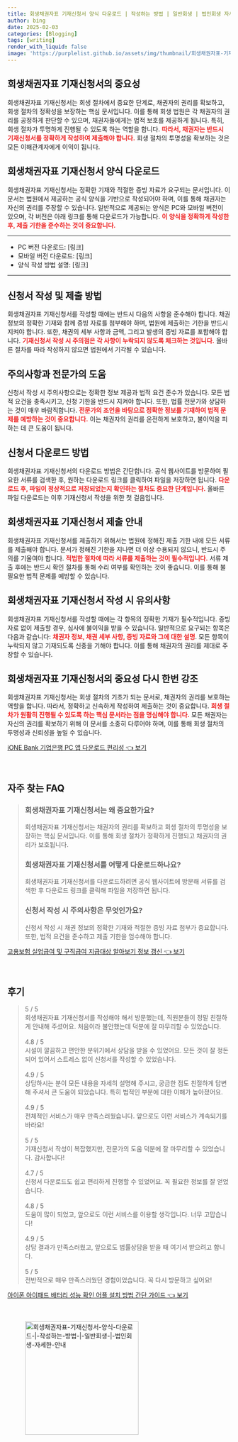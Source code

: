 ```yaml
---
title: 회생채권자표 기재신청서 양식 다운로드 | 작성하는 방법 | 일반회생 | 법인회생 자세한 안내
author: bing
date: 2025-02-03
categories: [Blogging]
tags: [writing]
render_with_liquid: false
image: 'https://purplelist.github.io/assets/img/thumbnail/회생채권자표-기재신청서-양식-다운로드-|-작성하는-방법-|-일반회생-|-법인회생-자세한-안내.webp'
---
```



<h2 id='회생채권자표_기재신청서의_중요성'>회생채권자표 기재신청서의 중요성</h2>

<p>회생채권자표 기재신청서는 회생 절차에서 중요한 단계로, 채권자의 권리를 확보하고, 회생 절차의 정확성을 보장하는 핵심 문서입니다. 이를 통해 회생 법원은 각 채권자의 권리를 공정하게 판단할 수 있으며, 채권자들에게는 법적 보호를 제공하게 됩니다. 특히, 회생 절차가 투명하게 진행될 수 있도록 하는 역할을 합니다. <b><span style="color: #ee2323;">따라서, 채권자는 반드시 기재신청서를 정확하게 작성하여 제출해야 합니다.</span></b> 회생 절차의 투명성을 확보하는 것은 모든 이해관계자에게 이익이 됩니다.</p>

<h2 id='회생채권자표_기재신청서_양식_다운로드'>회생채권자표 기재신청서 양식 다운로드</h2>

<p>회생채권자표 기재신청서는 정확한 기재와 적절한 증빙 자료가 요구되는 문서입니다. 이 문서는 법원에서 제공하는 공식 양식을 기반으로 작성되어야 하며, 이를 통해 채권자는 자신의 권리를 주장할 수 있습니다. 일반적으로 제공되는 양식은 PC와 모바일 버전이 있으며, 각 버전은 아래 링크를 통해 다운로드가 가능합니다. <b><span style="color: #ee2323;">이 양식을 정확하게 작성한 후, 제출 기한을 준수하는 것이 중요합니다.</span></b></p>

<hr />

<ul>
    <li>PC 버전 다운로드: [링크]</li>
    <li>모바일 버전 다운로드: [링크]</li>
    <li>양식 작성 방법 설명: [링크]</li>
</ul>

<hr />

<h2 id='신청서_작성_및_제출_방법'>신청서 작성 및 제출 방법</h2>

<p>회생채권자표 기재신청서를 작성할 때에는 반드시 다음의 사항을 준수해야 합니다. 채권 정보의 정확한 기재와 함께 증빙 자료를 첨부해야 하며, 법원에 제출하는 기한을 반드시 지켜야 합니다. 또한, 채권의 세부 사항과 금액, 그리고 발생의 증빙 자료를 포함해야 합니다. <b><span style="color: #ee2323;">기재신청서 작성 시 주의점은 각 사항이 누락되지 않도록 체크하는 것입니다.</span></b> 올바른 절차를 따라 작성하지 않으면 법원에서 기각될 수 있습니다.</p>

<h2 id='주의사항과_전문가의_도움'>주의사항과 전문가의 도움</h2>

<p>신청서 작성 시 주의사항으로는 정확한 정보 제공과 법적 요건 준수가 있습니다. 모든 법적 요건을 충족시키고, 신청 기한을 반드시 지켜야 합니다. 또한, 법률 전문가와 상담하는 것이 매우 바람직합니다. <b><span style="color: #ee2323;">전문가의 조언을 바탕으로 정확한 정보를 기재하여 법적 문제를 예방하는 것이 중요합니다.</span></b> 이는 채권자의 권리를 온전하게 보호하고, 불이익을 피하는 데 큰 도움이 됩니다.</p>

<h2 id='신청서_다운로드_방법'>신청서 다운로드 방법</h2>

<p>회생채권자표 기재신청서의 다운로드 방법은 간단합니다. 공식 웹사이트를 방문하여 필요한 서류를 검색한 후, 원하는 다운로드 링크를 클릭하여 파일을 저장하면 됩니다. <b><span style="color: #ee2323;">다운로드 후, 파일이 정상적으로 저장되었는지 확인하는 절차도 중요한 단계입니다.</span></b> 올바른 파일 다운로드는 이후 기재신청서 작성을 위한 첫 걸음입니다.</p>

<h2 id='회생채권자표_기재신청서_제출_안내'>회생채권자표 기재신청서 제출 안내</h2>

<p>회생채권자표 기재신청서를 제출하기 위해서는 법원에 정해진 제출 기한 내에 모든 서류를 제출해야 합니다. 문서가 정해진 기한을 지나면 더 이상 수용되지 않으니, 반드시 주의를 기울여야 합니다. <b><span style="color: #ee2323;">적법한 절차에 따라 서류를 제출하는 것이 필수적입니다.</span></b> 서류 제출 후에는 반드시 확인 절차를 통해 수리 여부를 확인하는 것이 좋습니다. 이를 통해 불필요한 법적 문제를 예방할 수 있습니다.</p>

<h2 id='회생채권자표_기재신청서_작성시_유의사항'>회생채권자표 기재신청서 작성 시 유의사항</h2>

<p>회생채권자표 기재신청서를 작성할 때에는 각 항목의 정확한 기재가 필수적입니다. 증빙 자료 없이 제출할 경우, 심사에 불이익을 받을 수 있습니다. 일반적으로 요구되는 항목은 다음과 같습니다: <b><span style="color: #ee2323;">채권자 정보, 채권 세부 사항, 증빙 자료와 그에 대한 설명</span></b>. 모든 항목이 누락되지 않고 기재되도록 신중을 기해야 합니다. 이를 통해 채권자의 권리를 제대로 주장할 수 있습니다.</p>

<h2 id='회생채권자표_기재신청서의_중요성_다시_한번_강조'>회생채권자표 기재신청서의 중요성 다시 한번 강조</h2>

<p>회생채권자표 기재신청서는 회생 절차의 기초가 되는 문서로, 채권자의 권리를 보호하는 역할을 합니다. 따라서, 정확하고 신속하게 작성하여 제출하는 것이 중요합니다. <b><span style="color: #ee2323;">회생 절차가 원활히 진행될 수 있도록 하는 핵심 문서라는 점을 명심해야 합니다.</span></b> 모든 채권자는 자신의 권리를 확보하기 위해 이 문서를 소중히 다루어야 하며, 이를 통해 회생 절차의 투명성과 신뢰성을 높일 수 있습니다.</p>


<p><a class="click-button" title="iONE Bank 기업은행 PC 앱 다운로드 편리성" href="https://purplelist.github.io/posts/iONE-Bank-%EA%B8%B0%EC%97%85%EC%9D%80%ED%96%89-PC-%EC%95%B1-%EB%8B%A4%EC%9A%B4%EB%A1%9C%EB%93%9C-%ED%8E%B8%EB%A6%AC%EC%84%B1/" rel="dofollow">iONE Bank 기업은행 PC 앱 다운로드 편리성 👈 보기</a></p><br>
<h2 id='자주_찾는_FAQ'>자주 찾는 FAQ</h2>
<div itemscope="" itemtype="https://schema.org/FAQPage"> 
<blockquote> 
<div itemscope="" itemprop="mainEntity" itemtype="https://schema.org/Question"> 
<h3 itemprop="name">회생채권자표 기재신청서는 왜 중요한가요?</h3> 
<div itemscope="" itemprop="acceptedAnswer" itemtype="https://schema.org/Answer"> 
<span itemprop="text"> 
<p>회생채권자표 기재신청서는 채권자의 권리를 확보하고 회생 절차의 투명성을 보장하는 핵심 문서입니다. 이를 통해 회생 절차가 정확하게 진행되고 채권자의 권리가 보호됩니다.</p> 
</span> 
</div> 
</div> 

<div itemscope="" itemprop="mainEntity" itemtype="https://schema.org/Question"> 
<h3 itemprop="name">회생채권자표 기재신청서를 어떻게 다운로드하나요?</h3> 
<div itemscope="" itemprop="acceptedAnswer" itemtype="https://schema.org/Answer"> 
<span itemprop="text"> 
<p>회생채권자표 기재신청서를 다운로드하려면 공식 웹사이트에 방문해 서류를 검색한 후 다운로드 링크를 클릭해 파일을 저장하면 됩니다.</p> 
</span> 
</div> 
</div> 

<div itemscope="" itemprop="mainEntity" itemtype="https://schema.org/Question"> 
<h3 itemprop="name">신청서 작성 시 주의사항은 무엇인가요?</h3> 
<div itemscope="" itemprop="acceptedAnswer" itemtype="https://schema.org/Answer"> 
<span itemprop="text"> 
<p>신청서 작성 시 채권 정보의 정확한 기재와 적절한 증빙 자료 첨부가 중요합니다. 또한, 법적 요건을 준수하고 제출 기한을 엄수해야 합니다.</p> 
</span> 
</div> 
</div> 
</blockquote> 
</div>
<p><a class="click-button" title="고용보험 실업급여 및 구직급여 지급대상 알아보기 정보 갱신" href="https://purplelist.github.io/posts/%EA%B3%A0%EC%9A%A9%EB%B3%B4%ED%97%98-%EC%8B%A4%EC%97%85%EA%B8%89%EC%97%AC-%EB%B0%8F-%EA%B5%AC%EC%A7%81%EA%B8%89%EC%97%AC-%EC%A7%80%EA%B8%89%EB%8C%80%EC%83%81-%EC%95%8C%EC%95%84%EB%B3%B4%EA%B8%B0-%EC%A0%95%EB%B3%B4-%EA%B0%B1%EC%8B%A0/" rel="dofollow">고용보험 실업급여 및 구직급여 지급대상 알아보기 정보 갱신 👈 보기</a></p><br>
<h2 id='후기'>후기</h2>
<div itemscope itemtype="https://schema.org/Product">
  <blockquote>
  <div itemprop="review" itemscope itemtype="https://schema.org/Review">
      <div itemprop="reviewRating" itemscope itemtype="https://schema.org/Rating"> <span itemprop="ratingValue">5</span> / <span itemprop="bestRating">5</span> </div>
      <span itemprop="reviewBody">회생채권자표 기재신청서를 작성해야 해서 방문했는데, 직원분들이 정말 친절하게 안내해 주셨어요. 처음이라 불안했는데 덕분에 잘 마무리할 수 있었습니다.</span>
  </div>
  <br>
  <div itemprop="review" itemscope itemtype="https://schema.org/Review">
      <div itemprop="reviewRating" itemscope itemtype="https://schema.org/Rating"> <span itemprop="ratingValue">4.8</span> / <span itemprop="bestRating">5</span> </div>
      <span itemprop="reviewBody">시설이 깔끔하고 편안한 분위기에서 상담을 받을 수 있었어요. 모든 것이 잘 정돈되어 있어서 스트레스 없이 신청서를 작성할 수 있었습니다.</span>
  </div>
  <br>
  <div itemprop="review" itemscope itemtype="https://schema.org/Review">
      <div itemprop="reviewRating" itemscope itemtype="https://schema.org/Rating"> <span itemprop="ratingValue">4.9</span> / <span itemprop="bestRating">5</span> </div>
      <span itemprop="reviewBody">상담하시는 분이 모든 내용을 자세히 설명해 주시고, 궁금한 점도 친절하게 답변해 주셔서 큰 도움이 되었습니다. 특히 법적인 부분에 대한 이해가 높아졌어요.</span>
  </div>
  <br>
  <div itemprop="review" itemscope itemtype="https://schema.org/Review">
      <div itemprop="reviewRating" itemscope itemtype="https://schema.org/Rating"> <span itemprop="ratingValue">4.9</span> / <span itemprop="bestRating">5</span> </div>
      <span itemprop="reviewBody">전체적인 서비스가 매우 만족스러웠습니다. 앞으로도 이런 서비스가 계속되기를 바라요!</span>
  </div>
  <br>
  <div itemprop="review" itemscope itemtype="https://schema.org/Review">
      <div itemprop="reviewRating" itemscope itemtype="https://schema.org/Rating"> <span itemprop="ratingValue">5</span> / <span itemprop="bestRating">5</span> </div>
      <span itemprop="reviewBody">기재신청서 작성이 복잡했지만, 전문가의 도움 덕분에 잘 마무리할 수 있었습니다. 감사합니다!</span>
  </div>
  <br>
  <div itemprop="review" itemscope itemtype="https://schema.org/Review">
      <div itemprop="reviewRating" itemscope itemtype="https://schema.org/Rating"> <span itemprop="ratingValue">4.7</span> / <span itemprop="bestRating">5</span> </div>
      <span itemprop="reviewBody">신청서 다운로드도 쉽고 편리하게 진행할 수 있었어요. 꼭 필요한 정보를 잘 얻었습니다.</span>
  </div>
  <br>
  <div itemprop="review" itemscope itemtype="https://schema.org/Review">
      <div itemprop="reviewRating" itemscope itemtype="https://schema.org/Rating"> <span itemprop="ratingValue">4.8</span> / <span itemprop="bestRating">5</span> </div>
      <span itemprop="reviewBody">도움이 많이 되었고, 앞으로도 이런 서비스를 이용할 생각입니다. 너무 고맙습니다!</span>
  </div>
  <br>
  <div itemprop="review" itemscope itemtype="https://schema.org/Review">
      <div itemprop="reviewRating" itemscope itemtype="https://schema.org/Rating"> <span itemprop="ratingValue">4.9</span> / <span itemprop="bestRating">5</span> </div>
      <span itemprop="reviewBody">상담 결과가 만족스러웠고, 앞으로도 법률상담을 받을 때 여기서 받으려고 합니다.</span>
  </div>
  <br>
  <div itemprop="review" itemscope itemtype="https://schema.org/Review">
      <div itemprop="reviewRating" itemscope itemtype="https://schema.org/Rating"> <span itemprop="ratingValue">5</span> / <span itemprop="bestRating">5</span> </div>
      <span itemprop="reviewBody">전반적으로 매우 만족스러웠던 경험이었습니다. 꼭 다시 방문하고 싶어요!</span>
  </div>
  </blockquote>
</div>
<p><a class="click-button" title="아이폰 아이패드 배터리 성능 확인 어플 설치 방법 간단 가이드" href="https://purplelist.github.io/posts/%EC%95%84%EC%9D%B4%ED%8F%B0-%EC%95%84%EC%9D%B4%ED%8C%A8%EB%93%9C-%EB%B0%B0%ED%84%B0%EB%A6%AC-%EC%84%B1%EB%8A%A5-%ED%99%95%EC%9D%B8-%EC%96%B4%ED%94%8C-%EC%84%A4%EC%B9%98-%EB%B0%A9%EB%B2%95-%EA%B0%84%EB%8B%A8-%EA%B0%80%EC%9D%B4%EB%93%9C/" rel="dofollow">아이폰 아이패드 배터리 성능 확인 어플 설치 방법 간단 가이드 👈 보기</a></p><br>
<figure class="image"><img src="https://purplelist.github.io/assets/img/thumbnail/회생채권자표-기재신청서-양식-다운로드-|-작성하는-방법-|-일반회생-|-법인회생-자세한-안내.webp" alt="회생채권자표-기재신청서-양식-다운로드-|-작성하는-방법-|-일반회생-|-법인회생-자세한-안내" width="256" height="256"></figure>